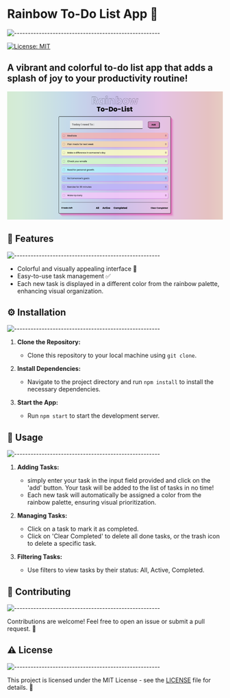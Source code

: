 <h1 style="border-bottom: none;">Rainbow To-Do List App 🌈</h1>

![-----------------------------------------------------](https://raw.githubusercontent.com/andreasbm/readme/master/assets/lines/rainbow.png)

[![License: MIT](https://img.shields.io/badge/License-MIT-yellow.svg)](https://opensource.org/licenses/MIT)


<h2 style="border-bottom: none;">A vibrant and colorful to-do list app that adds a splash of joy to your productivity routine!</h2>

![Example](/icons/rainbowapreview.png)

<h2 style="border-bottom: none;">🎯 Features</h2>

![-----------------------------------------------------](https://raw.githubusercontent.com/andreasbm/readme/master/assets/lines/rainbow.png)

- Colorful and visually appealing interface 🎨
- Easy-to-use task management ✅
- Each new task is displayed in a different color from the rainbow palette, enhancing visual organization.

<h2 style="border-bottom: none;">⚙️ Installation</h2>

![-----------------------------------------------------](https://raw.githubusercontent.com/andreasbm/readme/master/assets/lines/rainbow.png)

1. **Clone the Repository:**
   - Clone this repository to your local machine using `git clone`.

2. **Install Dependencies:**
   - Navigate to the project directory and run `npm install` to install the necessary dependencies.

3. **Start the App:**
   - Run `npm start` to start the development server.

<h2 style="border-bottom: none;">👀 Usage</h2>

![-----------------------------------------------------](https://raw.githubusercontent.com/andreasbm/readme/master/assets/lines/rainbow.png)

1. **Adding Tasks:**
   - simply enter your task in the input field provided and click on the 'add' button. Your task will be added to the list of tasks in no time!
   - Each new task will automatically be assigned a color from the rainbow palette, ensuring visual prioritization.

2. **Managing Tasks:**
   - Click on a task to mark it as completed.
   - Click on 'Clear Completed' to delete all done tasks, or the trash icon to delete a specific task.

3. **Filtering Tasks:**
   - Use filters to view tasks by their status: All, Active, Completed.

<h2 style="border-bottom: none;">👋 Contributing</h2>

![-----------------------------------------------------](https://raw.githubusercontent.com/andreasbm/readme/master/assets/lines/rainbow.png)

Contributions are welcome! Feel free to open an issue or submit a pull request. 🚀

<h2 style="border-bottom: none;"> ⚠️ License</h2>

![-----------------------------------------------------](https://raw.githubusercontent.com/andreasbm/readme/master/assets/lines/rainbow.png)

This project is licensed under the MIT License - see the [LICENSE](LICENSE) file for details. 📝
